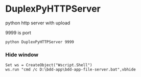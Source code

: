 # DuplexPyHTTPServer
python http server with upload

9999 is port
```
python DuplexPyHTTPServer 9999
```

### Hide window
```
Set ws = CreateObject("Wscript.Shell")
ws.run "cmd /c D:\bdd-app\bdd-app-file-server.bat",vbhide
```
